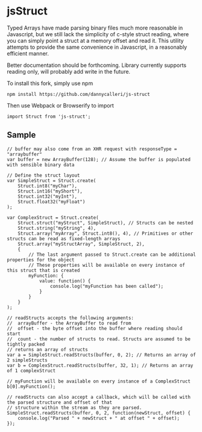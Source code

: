 jsStruct
=======================

Typed Arrays have made parsing binary files much more reasonable in Javascript, but we still lack the simplicity
of c-style struct reading, where you can simply point a struct at a memory offset and read it. This utility
attempts to provide the same convenience in Javascript, in a reasonably efficient manner.

Better documentation should be forthcoming. Library currently supports reading only, will probably add write in the future.

To install this fork, simply use npm

    npm install https://github.com/dannycalleri/js-struct

Then use Webpack or Browserify to import

    import Struct from 'js-struct';


Sample
-------------

    // buffer may also come from an XHR request with responseType = "arraybuffer"
    var buffer = new ArrayBuffer(128); // Assume the buffer is populated with sensible binary data
    
    // Define the struct layout
    var SimpleStruct = Struct.create(
        Struct.int8("myChar"),
        Struct.int16("myShort"),
        Struct.int32("myInt"),
        Struct.float32("myFloat")
    );
    
    var ComplexStruct = Struct.create(
        Struct.struct("myStruct", SimpleStruct), // Structs can be nested
        Struct.string("myString", 4),
        Struct.array("myArray", Struct.int8(), 4), // Primitives or other structs can be read as fixed-length arrays
        Struct.array("myStructArray", SimpleStruct, 2),
        { 
            // The last argument passed to Struct.create can be additional properties for the object
            // These properties will be available on every instance of this struct that is created
            myFunction: {
                value: function() {
                    console.log("myFunction has been called");
                }
            }
        }
    );
    
    // readStructs accepts the following arguments:
    //  arrayBuffer - the ArrayBuffer to read from
    //  offset - the byte offset into the buffer where reading should start
    //  count - the number of structs to read. Structs are assumed to be tightly packed
    // returns an array of structs
    var a = SimpleStruct.readStructs(buffer, 0, 2); // Returns an array of 2 simpleStructs
    var b = ComplexStruct.readStructs(buffer, 32, 1); // Returns an array of 1 complexStruct
    
    // myFunction will be available on every instance of a ComplexStruct
    b[0].myFunction();
    
    // readStructs can also accept a callback, which will be called with the parsed structure and offset of that 
    // structure within the stream as they are parsed.
    SimpleStruct.readStructs(buffer, 0, 2, function(newStruct, offset) {
        console.log("Parsed " + newStruct + " at offset " + offset);
    });